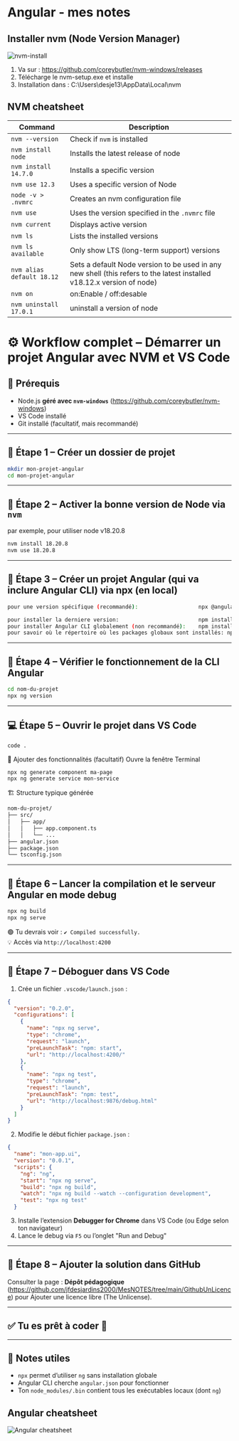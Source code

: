 # Angular - mes notes



## Installer nvm (Node Version Manager)

![nvm-install](images/nvm-install.png)

1.	Va sur : https://github.com/coreybutler/nvm-windows/releases
2.	Télécharge le nvm-setup.exe et installe 
3.	Installation dans : C:\Users\desje13\AppData\Local\nvm

## NVM cheatsheet

Command | Description
---|---
`nvm --version` | Check if `nvm` is installed
`nvm install node` | Installs the latest release of node
`nvm install 14.7.0` | Installs a specific version
`nvm use 12.3` | Uses a specific version of Node
`node -v > .nvmrc` | Creates an nvm configuration file
`nvm use` | Uses the version specified in the `.nvmrc` file
`nvm current` | Displays active version
`nvm ls` | Lists the installed versions
`nvm ls available` | Only show LTS (long-term support) versions
`nvm alias default 18.12` | Sets a default Node version to be used in any new shell (this refers to the latest installed v18.12.x version of node)
`nvm on` | on:Enable / off:desable
`nvm uninstall 17.0.1`| uninstall a version of node

#

# ⚙️ Workflow complet – Démarrer un projet Angular avec NVM et VS Code

## 🧰 Prérequis

- Node.js **géré avec `nvm-windows`** (https://github.com/coreybutler/nvm-windows)
- VS Code installé
- Git installé (facultatif, mais recommandé)

---

## 🧩 Étape 1 – Créer un dossier de projet

```bash
mkdir mon-projet-angular
cd mon-projet-angular
```

---

## 🔄 Étape 2 – Activer la bonne version de Node via `nvm`

par exemple, pour utiliser node v18.20.8
```bash
nvm install 18.20.8
nvm use 18.20.8
```
---

## 🧱 Étape 3 – Créer un projet Angular (qui va inclure Angular CLI) via npx  **(en local)**

```bash
pour une version spécifique (recommandé):                   npx @angular/cli@18 new nom-du-projet

pour installer la derniere version:                         npm install --save-dev @angular/cli
pour installer Angular CLI globalement (non recommandé):    npm install -g @angular/cli
pour savoir où le répertoire où les packages globaux sont installés: npm root -g
```
---

## 🧪 Étape 4 – Vérifier le fonctionnement de la CLI Angular

```bash
cd nom-du-projet
npx ng version
```

---

## 💻 Étape 5 – Ouvrir le projet dans VS Code

```bash
code .
```


🧪 Ajouter des fonctionnalités (facultatif)
Ouvre la fenêtre Terminal

```bash
npx ng generate component ma-page
npx ng generate service mon-service
```

🏗 Structure typique générée
```bash
nom-du-projet/
├── src/
│   ├── app/
│   │   ├── app.component.ts
│   │   └── ...
├── angular.json
├── package.json
└── tsconfig.json
```

---

## 🐞 Étape 6 – Lancer la compilation et le serveur Angular en mode debug

```bash
npx ng build
npx ng serve
```

🟢 Tu devrais voir : `✔ Compiled successfully.`  
💡 Accès via `http://localhost:4200`

---

## 🐛 Étape 7 – Déboguer dans VS Code

1. Crée un fichier `.vscode/launch.json` :

```json
{
  "version": "0.2.0",
  "configurations": [
    {
      "name": "npx ng serve",
      "type": "chrome",
      "request": "launch",
      "preLaunchTask": "npm: start",
      "url": "http://localhost:4200/"
    },
    {
      "name": "npx ng test",
      "type": "chrome",
      "request": "launch",
      "preLaunchTask": "npm: test",
      "url": "http://localhost:9876/debug.html"
    }
  ]
}
```
2. Modifie le début fichier `package.json` :
```json
{
  "name": "mon-app.ui",
  "version": "0.0.1",
  "scripts": {
    "ng": "ng",
    "start": "npx ng serve",
    "build": "npx ng build",
    "watch": "npx ng build --watch --configuration development",
    "test": "npx ng test"    
  }
```

3. Installe l’extension **Debugger for Chrome** dans VS Code (ou Edge selon ton navigateur)
4. Lance le debug via `F5` ou l’onglet "Run and Debug"


---

## 🔄 Étape 8 – Ajouter la solution dans GitHub
Consulter la page : **Dépôt pédagogique** (https://github.com/jfdesjardins2000/MesNOTES/tree/main/GithubUnLicence) pour Ajouter une licence libre (The Unlicense).

---

## ✅ Tu es prêt à coder 🚀

---

## 📌 Notes utiles

- `npx` permet d’utiliser `ng` sans installation globale
- Angular CLI cherche `angular.json` pour fonctionner
- Ton `node_modules/.bin` contient tous les exécutables locaux (dont `ng`)

## Angular cheatsheet
![Angular cheatsheet](images/angular-cli-cheat-sheet.9X-IsgXf_yph9l.webp)
